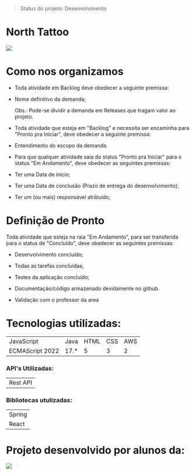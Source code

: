 > Status do projeto: Desenvolvimento

# North Tattoo

<img src="[https://www.creativefabrica.com/wp-content/uploads/2021/11/16/The-North-with-Compass-Navigator-Logo-Graphics-20293668-1.jpg](https://www.creativefabrica.com/wp-content/uploads/2021/11/16/The-North-with-Compass-Navigator-Logo-Graphics-20293668-1.jpg)"></img>

# Como nos organizamos

+ Toda atividade em Backlog deve obedecer a seguinte premissa:

+ Nome definitivo da demanda;

  Obs.: Pode-se dividir a demanda em Releases que tragam valor ao projeto.

+ Toda atividade que esteja em "Backlog" e necessita ser encaminha para "Pronto pra Iniciar", deve obedecer a seguinte premissa:

+ Entendimento do escopo da demanda.

+ Para que qualquer atividade saia do status "Pronto pra Iniciar" para o status "Em Andamento", deve obedecer as seguintes premissas:

+ Ter uma Data de início;

+ Ter uma Data de conclusão (Prazo de entrega do desenvolvimento);

+ Ter um (ou mais) responsável atribuído;


# Definição de Pronto

Toda atividade que esteja na raia "Em Andamento", para ser transferida para o status de "Concluído", deve obedecer as seguintes premissas:

+ Desenvolvimento concluído;

+ Todas as tarefas concluídas;

+ Testes da aplicação concluído;

+ Documentação/código armazenado devidamente no github.

+ Validação com o professor da area

# Tecnologias utilizadas:

<table>
  <tr>
    <td>JavaScript</td>
    <td>Java</td>
    <td>HTML</td>
    <td>CSS</td>
    <td>AWS</td>
  </tr>
  <tr>
    <td>ECMAScript 2022</td>
    <td>17.*</td>
    <td>5</td>
    <td>3</td>
    <td>2</td>
</tr>
</table>

### API's Utilizadas:

<table>
  <tr>
    <td>Rest API</td>
  </tr>
</table>

### Bibliotecas utulizadas:

<table>
  <tr>
  <td>Spring</td>
  </tr>
  <tr>
    <td>React</td>
  </tr>
</table>

# Projeto desenvolvido por alunos da:
<img src="https://www.sptech.school/assets/images/logos/sptech_logo_1.png"></img>
